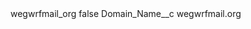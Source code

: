 <?xml version="1.0" encoding="UTF-8"?>
<CustomMetadata xmlns="http://soap.sforce.com/2006/04/metadata" xmlns:xsi="http://www.w3.org/2001/XMLSchema-instance" xmlns:xsd="http://www.w3.org/2001/XMLSchema">
    <label>wegwrfmail_org</label>
    <protected>false</protected>
    <values>
        <field>Domain_Name__c</field>
        <value xsi:type="xsd:string">wegwrfmail.org</value>
    </values>
</CustomMetadata>
